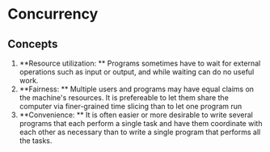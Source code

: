 # Concurrency 

## Concepts 
1. **Resource utilization: ** Programs sometimes have to wait for external operations such as input or output, and while waiting can do no useful work.
2. **Fairness: ** Multiple users and programs may have equal claims on the machine's resources. It is prefereable to let them share the computer via finer-grained
time slicing than to let one program run 
3. **Convenience: ** It is often easier or more desirable to write several programs that each perform a single task and have them coordinate with each other
as necessary than to write a single program that performs all the tasks.
